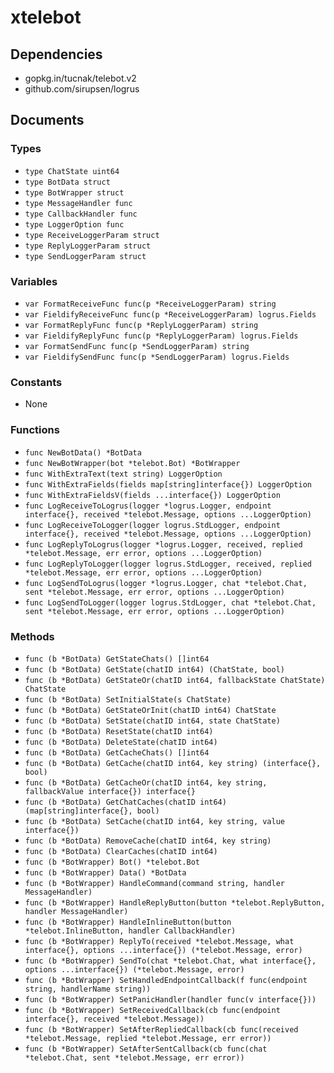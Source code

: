 # xtelebot

## Dependencies

+ gopkg.in/tucnak/telebot.v2
+ github.com/sirupsen/logrus

## Documents

### Types

+ `type ChatState uint64`
+ `type BotData struct`
+ `type BotWrapper struct`
+ `type MessageHandler func`
+ `type CallbackHandler func`
+ `type LoggerOption func`
+ `type ReceiveLoggerParam struct`
+ `type ReplyLoggerParam struct`
+ `type SendLoggerParam struct`

### Variables

+ `var FormatReceiveFunc func(p *ReceiveLoggerParam) string`
+ `var FieldifyReceiveFunc func(p *ReceiveLoggerParam) logrus.Fields`
+ `var FormatReplyFunc func(p *ReplyLoggerParam) string`
+ `var FieldifyReplyFunc func(p *ReplyLoggerParam) logrus.Fields`
+ `var FormatSendFunc func(p *SendLoggerParam) string`
+ `var FieldifySendFunc func(p *SendLoggerParam) logrus.Fields`

### Constants

+ None

### Functions

+ `func NewBotData() *BotData`
+ `func NewBotWrapper(bot *telebot.Bot) *BotWrapper`
+ `func WithExtraText(text string) LoggerOption`
+ `func WithExtraFields(fields map[string]interface{}) LoggerOption`
+ `func WithExtraFieldsV(fields ...interface{}) LoggerOption`
+ `func LogReceiveToLogrus(logger *logrus.Logger, endpoint interface{}, received *telebot.Message, options ...LoggerOption)`
+ `func LogReceiveToLogger(logger logrus.StdLogger, endpoint interface{}, received *telebot.Message, options ...LoggerOption)`
+ `func LogReplyToLogrus(logger *logrus.Logger, received, replied *telebot.Message, err error, options ...LoggerOption)`
+ `func LogReplyToLogger(logger logrus.StdLogger, received, replied *telebot.Message, err error, options ...LoggerOption)`
+ `func LogSendToLogrus(logger *logrus.Logger, chat *telebot.Chat, sent *telebot.Message, err error, options ...LoggerOption)`
+ `func LogSendToLogger(logger logrus.StdLogger, chat *telebot.Chat, sent *telebot.Message, err error, options ...LoggerOption)`

### Methods

+ `func (b *BotData) GetStateChats() []int64`
+ `func (b *BotData) GetState(chatID int64) (ChatState, bool)`
+ `func (b *BotData) GetStateOr(chatID int64, fallbackState ChatState) ChatState`
+ `func (b *BotData) SetInitialState(s ChatState)`
+ `func (b *BotData) GetStateOrInit(chatID int64) ChatState`
+ `func (b *BotData) SetState(chatID int64, state ChatState)`
+ `func (b *BotData) ResetState(chatID int64)`
+ `func (b *BotData) DeleteState(chatID int64)`
+ `func (b *BotData) GetCacheChats() []int64`
+ `func (b *BotData) GetCache(chatID int64, key string) (interface{}, bool)`
+ `func (b *BotData) GetCacheOr(chatID int64, key string, fallbackValue interface{}) interface{}`
+ `func (b *BotData) GetChatCaches(chatID int64) (map[string]interface{}, bool)`
+ `func (b *BotData) SetCache(chatID int64, key string, value interface{})`
+ `func (b *BotData) RemoveCache(chatID int64, key string)`
+ `func (b *BotData) ClearCaches(chatID int64)`
+ `func (b *BotWrapper) Bot() *telebot.Bot`
+ `func (b *BotWrapper) Data() *BotData`
+ `func (b *BotWrapper) HandleCommand(command string, handler MessageHandler)`
+ `func (b *BotWrapper) HandleReplyButton(button *telebot.ReplyButton, handler MessageHandler)`
+ `func (b *BotWrapper) HandleInlineButton(button *telebot.InlineButton, handler CallbackHandler)`
+ `func (b *BotWrapper) ReplyTo(received *telebot.Message, what interface{}, options ...interface{}) (*telebot.Message, error)`
+ `func (b *BotWrapper) SendTo(chat *telebot.Chat, what interface{}, options ...interface{}) (*telebot.Message, error)`
+ `func (b *BotWrapper) SetHandledEndpointCallback(f func(endpoint string, handlerName string))`
+ `func (b *BotWrapper) SetPanicHandler(handler func(v interface{}))`
+ `func (b *BotWrapper) SetReceivedCallback(cb func(endpoint interface{}, received *telebot.Message))`
+ `func (b *BotWrapper) SetAfterRepliedCallback(cb func(received *telebot.Message, replied *telebot.Message, err error))`
+ `func (b *BotWrapper) SetAfterSentCallback(cb func(chat *telebot.Chat, sent *telebot.Message, err error))`
